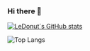### Hi there 👋

[![LeDonut´s GitHub stats](https://github-readme-stats.vercel.app/api?username=ledonut)](https://github.com/anuraghazra/github-readme-stats)

![Top Langs](https://github-readme-stats.vercel.app/api/top-langs/?username=ledonut&layout=compact)
